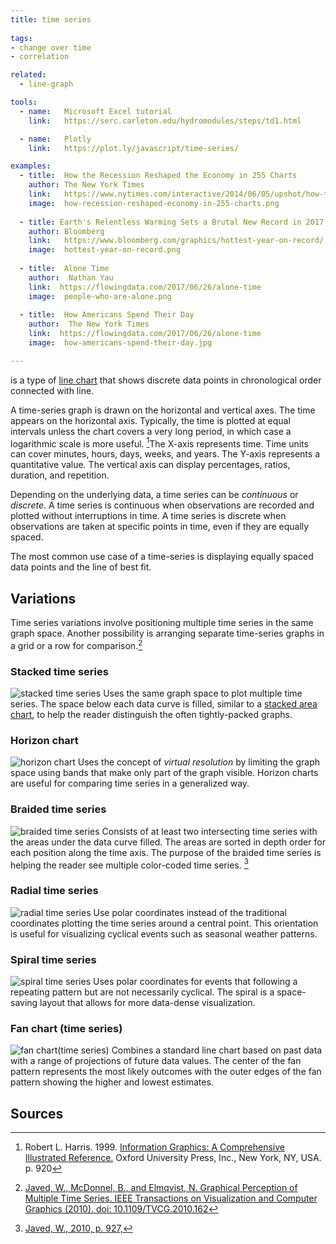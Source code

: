 ```yaml
---
title: time series
  
tags:
- change over time
- correlation

related:
  - line-graph

tools:
  - name:   Microsoft Excel tutorial
    link:   https://serc.carleton.edu/hydromodules/steps/td1.html

  - name:   Plotly
    link:   https://plot.ly/javascript/time-series/

examples:
  - title:  How the Recession Reshaped the Economy in 255 Charts
    author: The New York Times
    link:   https://www.nytimes.com/interactive/2014/06/05/upshot/how-the-recession-reshaped-the-economy-in-255-charts.html
    image:  how-recession-reshaped-economy-in-255-charts.png
    
  - title: Earth's Relentless Warming Sets a Brutal New Record in 2017
    author: Bloomberg
    link:   https://www.bloomberg.com/graphics/hottest-year-on-record/
    image:  hottest-year-on-record.png
    
  - title:  Alone Time
    author:  Nathan Yau
    link:  https://flowingdata.com/2017/06/26/alone-time
    image:  people-who-are-alone.png
  
  - title:  How Americans Spend Their Day
    author:  The New York Times
    link:  https://flowingdata.com/2017/06/26/alone-time
    image:  how-americans-spend-their-day.jpg

---
```


is a type of [line chart](/line-chart) that shows discrete data points in chronological order connected with line. 

<!--more-->
A time-series graph is drawn on the horizontal and vertical axes. The time appears on the horizontal axis. Typically, the time is plotted at equal intervals unless the chart covers a very long period, in which case a logarithmic scale is more useful. [^harris]The X-axis represents time. Time units can cover minutes, hours, days, weeks, and years. The Y-axis represents a quantitative value. The vertical axis can display percentages, ratios, duration, and repetition.


Depending on the underlying data, a time series can be *continuous* or *discrete*. A time series is continuous when observations are recorded and plotted without interruptions in time. A time series is discrete when observations are taken at specific points in time, even if they are equally spaced. 

The most common use case of a time-series is displaying equally spaced data points and the line of best fit. 


## Variations
Time series variations involve positioning multiple time series in the same graph space. Another possibility is arranging separate time-series graphs in a grid or a row for comparison.[^javed]

### Stacked time series
<img src="stacked-time-series.svg" alt="stacked time series" class="f-right-half" /> Uses the same graph space to plot multiple time series. The space below each data curve is filled, similar to a [stacked area chart](/area-chart), to help the reader distinguish the often tightly-packed graphs. 

### Horizon chart
<img src="horizon-chart.svg" alt="horizon chart" class="f-right-half" />  Uses the concept of *virtual resolution* by limiting the graph space using bands that make only part of the graph visible. Horizon charts are useful for comparing time series in a generalized way.

### Braided time series 
<img src="braided-time-series.svg" alt="braided time series" class="f-right-half" /> Consists of at least two intersecting time series with the areas under the data curve filled. The areas are sorted in depth order for each position along the time axis. The purpose of the braided time series is helping the reader see multiple color-coded time series. [^javed2]

### Radial time series
<img src="radial-time-series.svg" alt="radial time series" class="f-right-half" />  Use polar coordinates instead of the traditional coordinates plotting the time series around a central point. This orientation is useful for visualizing cyclical events such as seasonal weather patterns.

### Spiral time series
<img src="spiral-time-series.svg" alt="spiral time series" class="f-right-half" /> Uses polar coordinates for events that following a repeating pattern but are not necessarily cyclical. The spiral is a space-saving layout that allows for more data-dense visualization.

###  Fan chart (time series)
<img src="fan-chart-time-series.svg" alt="fan chart(time series)" class="f-right-half" /> Combines a standard line chart based on past data with a range of projections of future data values. The center of the fan pattern represents the most likely outcomes with the outer edges of the fan pattern showing the higher and lowest estimates.


## Sources
[^harris]: Robert L. Harris. 1999. [Information Graphics: A Comprehensive Illustrated Reference.](https://books.google.com/books?id=LT1RXREvkGIC&printsec=frontcover&source=gbs_ViewAPI&redir_esc=y#v=onepage&q&f=false) Oxford University Press, Inc., New York, NY, USA. p. 920
[^javed]: [Javed, W., McDonnel, B., and Elmqvist, N. Graphical Perception of Multiple Time Series. IEEE Transactions on Visualization and Computer Graphics (2010). doi: 10.1109/TVCG.2010.162](https://engineering.purdue.edu/~elm/projects/multilinevis/multilinevis.pdf)
[^javed2]: [Javed, W., 2010, p. 927,](https://engineering.purdue.edu/~elm/projects/multilinevis/multilinevis.pdf)
